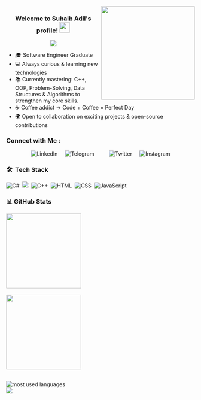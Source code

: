 <img width="250" align="right" src="https://c.tenor.com/_DOBjnGspYAAAAAM/code-coding.gif">

<h3 align="center">
  Welcome to Suhaib Adil's profile!
  <img src="https://media.giphy.com/media/hvRJCLFzcasrR4ia7z/giphy.gif" width="28">
</h3>

<!-- Typing SVG by DenverCoder1 - https://github.com/DenverCoder1/readme-typing-svg -->
<p align="center">
  <a href="https://github.com/DenverCoder1/readme-typing-svg">
    <img src="https://readme-typing-svg.herokuapp.com/?lines=Software%20Engineer;Always%20learning%20new%20things&font=Fira%20Code&center=true&width=440&height=45&color=f75c7e&vCenter=true&size=22">
  </a>
</p>


- 🎓 Software Engineer Graduate  
- 💻 Always curious & learning new technologies  
- 📚 Currently mastering: C++, OOP, Problem-Solving, Data Structures & Algorithms to strengthen my core skills.  
- ☕ Coffee addict → Code + Coffee = Perfect Day  
- 🌍 Open to collaboration on exciting projects & open-source contributions  

  


### Connect with Me :

<div style="display: flex; flex-direction: row; flex-wrap: wrap; gap: 20px; justify-content: center; align-items: center;">
  <a href="https://linkedin.com/in/suhaibadill" target="_blank" style="text-decoration: none; transition: transform 0.3s;">
    <img src="https://img.shields.io/badge/LinkedIn-0077B5?style=for-the-badge&logo=Linkedin&logoColor=white" alt="LinkedIn" 
         onmouseover="this.style.transform='scale(1.1)'" 
         onmouseout="this.style.transform='scale(1)'"/>
  </a>
  <a href="https://t.me/suhaibadill" target="_blank" style="text-decoration: none; transition: transform 0.3s;">
    <img src="https://img.shields.io/badge/Telegram-26A5E4?style=for-the-badge&logo=Telegram&logoColor=white" alt="Telegram" 
         onmouseover="this.style.transform='scale(1.1)'" 
         onmouseout="this.style.transform='scale(1)'"/>
  </a>
  <br>
  <a href="https://twitter.com/suhaibadill" target="_blank" style="text-decoration: none; transition: transform 0.3s;">
    <img src="https://img.shields.io/badge/Twitter-1DA1F2?style=for-the-badge&logo=Twitter&logoColor=white" alt="Twitter" 
         onmouseover="this.style.transform='scale(1.1)'" 
         onmouseout="this.style.transform='scale(1)'"/>
  </a>
  <a href="https://instagram.com/suhaibadill" target="_blank" style="text-decoration: none; transition: transform 0.3s;">
    <img src="https://img.shields.io/badge/Instagram-E4405F?style=for-the-badge&logo=Instagram&logoColor=white" alt="Instagram" 
         onmouseover="this.style.transform='scale(1.1)'" 
         onmouseout="this.style.transform='scale(1)'"/>
  </a>
</div>




### 🛠 &nbsp;Tech Stack
![C#](https://img.shields.io/badge/-C%23-05122A?style=flat&logo=c-sharp&logoColor=239120)&nbsp;
![](https://img.shields.io/badge/-.NET-05122A?style=flat&logo=dotnet)&nbsp;
![C++](https://img.shields.io/badge/-C++-05122A?style=flat&logo=c%2B%2B&logoColor=00599C)&nbsp;
![HTML](https://img.shields.io/badge/-HTML-05122A?style=flat&logo=HTML5)&nbsp;
![CSS](https://img.shields.io/badge/-CSS-05122A?style=flat&logo=CSS3&logoColor=1572B6)&nbsp;
![JavaScript](https://img.shields.io/badge/-JavaScript-05122A?style=flat&logo=javascript)&nbsp;


### 📊 GitHub Stats
<div align="left">
  <img src="https://github-readme-stats.vercel.app/api?username=suhaibadill&show_icons=true&theme=dark" height="200" /><br><br>
  <img src="https://github-readme-streak-stats.herokuapp.com/?user=suhaibadill&theme=dark" height="200" />
</div>

<br>

<img align="left" src="https://github-readme-stats.vercel.app/api/top-langs?username=yousefdergham&show_icons=true&locale=en&layout=compact&theme=radical" alt="most used languages" /> <br> <a href="https://komarev.com/ghpvc/?username=suhaibadill&style=for-the-badge"> <img src="https://komarev.com/ghpvc/?username=suhaibadill&style=for-the-badge"> </a>


